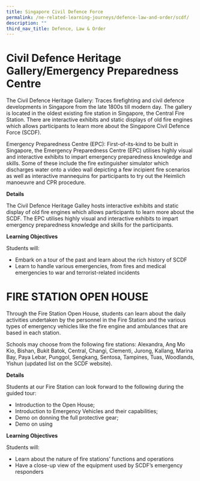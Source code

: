 ```yaml
---
title: Singapore Civil Defence Force
permalink: /ne-related-learning-journeys/defence-law-and-order/scdf/
description: ""
third_nav_title: Defence, Law & Order
---
```

# Civil Defence Heritage Gallery/Emergency Preparedness Centre

The Civil Defence Heritage Gallery: Traces firefighting and civil defence developments in Singapore from the late 1800s till modern day. The gallery is located in the oldest existing fire station in Singapore, the Central Fire Station. There are interactive exhibits and static displays of old fire engines which allows participants to learn more about the Singapore Civil Defence Force (SCDF).

Emergency Preparedness Centre (EPC): First-of-its-kind to be built in Singapore, the Emergency Preparedness Centre (EPC) utilises highly visual and interactive exhibits to impart emergency preparedness knowledge and skills. Some of these include the fire extinguisher simulator which discharges water onto a video wall depicting a few incipient fire scenarios as well as interactive mannequins for
participants to try out the Heimlich manoeuvre and CPR procedure.

**Details**

The Civil Defence Heritage Galley hosts interactive exhibits and static display of old fire engines which allows participants to learn more about the SCDF. The EPC utilises highly visual and interactive exhibits to impart emergency preparedness knowledge and skills for the participants.

**Learning Objectives**

Students will:
* Embark on a tour of the past and learn about the rich history of SCDF
* Learn to handle various emergencies, from fires and medical emergencies to war and terrorist-related incidents

# FIRE STATION OPEN HOUSE
Through the Fire Station Open House, students can learn about the daily activities undertaken by the personnel in the Fire Station and the various types of emergency vehicles like the fire engine and ambulances that are based in each station.

Schools may choose from the following fire stations: Alexandra, Ang Mo Kio, Bishan, Bukit Batok, Central, Changi, Clementi, Jurong, Kallang, Marina Bay, Paya Lebar, Punggol, Sengkang, Sentosa, Tampines, Tuas, Woodlands, Yishun (updated list on the SCDF website).

**Details**

Students at our Fire Station can look forward to the following during the guided tour:
* Introduction to the Open House;
* Introduction to Emergency Vehicles and their capabilities;
* Demo on donning the full protective gear;
* Demo on using

**Learning Objectives**

Students will:
* Learn about the nature of fire stations’ functions and operations
* Have a close-up view of the equipment used by SCDF’s emergency responders
